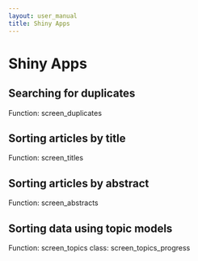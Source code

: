 ```yaml
---
layout: user_manual
title: Shiny Apps
---
```

# Shiny Apps

## Searching for duplicates

Function: screen_duplicates

## Sorting articles by title

Function: screen_titles

## Sorting articles by abstract

Function: screen_abstracts

## Sorting data using topic models

Function: screen_topics
class: screen_topics_progress
